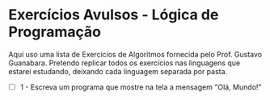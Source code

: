 # Exercícios Avulsos - Lógica de Programação
Aqui uso uma lista de Exercícios de Algoritmos fornecida pelo Prof. Gustavo Guanabara. Pretendo replicar todos os exercícios nas linguagens que estarei estudando, deixando cada linguagem separada por pasta.

- [ ] 1 - Escreva um programa que mostre na tela a mensagem "Olá, Mundo!"

